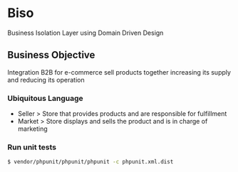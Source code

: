 # Biso
Business Isolation Layer using Domain Driven Design

## Business Objective
Integration B2B for e-commerce sell products together increasing its supply and reducing its operation


### Ubiquitous Language

- Seller > Store that provides products and are responsible for fulfillment
- Market > Store displays and sells the product and is in charge of marketing


### Run unit tests
```sh
$ vendor/phpunit/phpunit/phpunit -c phpunit.xml.dist
```